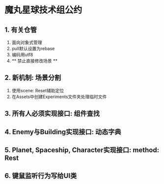 # 魔丸星球技术组公约
## 1.  有关仓管
1. 面向对象式管理
2. pull默认设置为rebase
3. 编码用utf8
4. ** 禁止直接修改场景 **
## 2. 新机制: 场景分割
1. 使用scene: Reset辅助定位
2. 在Assets中创建Experiments文件夹处理临时文件
## 3. 所有人必须实现接口: 组件查找
## 4. Enemy与Building实现接口: 动态字典
## 5. Planet, Spaceship, Character实现接口: method: Rest
## 6. 键鼠监听行为写给UI类
